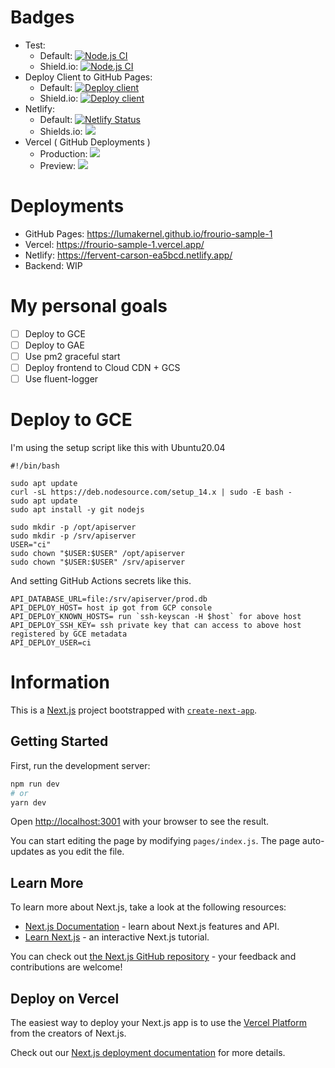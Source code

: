 
# Badges

- Test:
  - Default: [![Node.js CI](https://github.com/LumaKernel/frourio-sample-1/workflows/Node.js%20CI/badge.svg)](https://github.com/LumaKernel/frourio-sample-1/actions?query=workflow%3A%22Node.js+CI%22)
  - Shield.io: [![Node.js CI](https://img.shields.io/github/workflow/status/LumaKernel/frourio-sample-1/Node.js%20CI?label=test&style=for-the-badge)](https://github.com/LumaKernel/frourio-sample-1/actions?query=workflow%3A%22Node.js+CI%22)
- Deploy Client to GitHub Pages:
  - Default: [![Deploy client](https://github.com/LumaKernel/frourio-sample-1/workflows/Deploy%20client/badge.svg)](https://github.com/LumaKernel/frourio-sample-1/actions?query=workflow%3A%22Deploy+client%22)
  - Shield.io: [![Deploy client](https://img.shields.io/github/workflow/status/LumaKernel/frourio-sample-1/Deploy%20client?label=deploy%20client&style=for-the-badge)]()
- Netlify:
  - Default: [![Netlify Status](https://api.netlify.com/api/v1/badges/483e2ff2-41b3-41ff-9e27-708ac54abb33/deploy-status)](https://app.netlify.com/sites/fervent-carson-ea5bcd/deploys)
  - Shields.io: [![](https://img.shields.io/netlify/483e2ff2-41b3-41ff-9e27-708ac54abb33?style=for-the-badge)](https://app.netlify.com/sites/fervent-carson-ea5bcd/deploys)
- Vercel ( GitHub Deployments )
  - Production: [![](https://img.shields.io/github/deployments/LumaKernel/frourio-sample-1/Production?label=Vercel%20Production&style=for-the-badge)](https://github.com/LumaKernel/frourio-sample-1/deployments/activity_log?environment=Production)
  - Preview: [![](https://img.shields.io/github/deployments/LumaKernel/frourio-sample-1/Preview?label=Vercel%20%20Preview&style=for-the-badge)](https://github.com/LumaKernel/frourio-sample-1/deployments/activity_log?environment=Preview)

# Deployments

- GitHub Pages: https://lumakernel.github.io/frourio-sample-1
- Vercel: https://frourio-sample-1.vercel.app/
- Netlify: https://fervent-carson-ea5bcd.netlify.app/
- Backend: WIP

# My personal goals

- [ ] Deploy to GCE
- [ ] Deploy to GAE
- [ ] Use pm2 graceful start
- [ ] Deploy frontend to Cloud CDN + GCS
- [ ] Use fluent-logger

# Deploy to GCE

I'm using the setup script like this with Ubuntu20.04

```
#!/bin/bash

sudo apt update
curl -sL https://deb.nodesource.com/setup_14.x | sudo -E bash -
sudo apt update
sudo apt install -y git nodejs

sudo mkdir -p /opt/apiserver
sudo mkdir -p /srv/apiserver
USER="ci"
sudo chown "$USER:$USER" /opt/apiserver
sudo chown "$USER:$USER" /srv/apiserver
```

And setting GitHub Actions secrets like this.

```
API_DATABASE_URL=file:/srv/apiserver/prod.db
API_DEPLOY_HOST= host ip got from GCP console
API_DEPLOY_KNOWN_HOSTS= run `ssh-keyscan -H $host` for above host
API_DEPLOY_SSH_KEY= ssh private key that can access to above host registered by GCE metadata
API_DEPLOY_USER=ci
```

# Information

This is a [Next.js](https://nextjs.org/) project bootstrapped with [`create-next-app`](https://github.com/vercel/next.js/tree/canary/packages/create-next-app).

## Getting Started

First, run the development server:

```bash
npm run dev
# or
yarn dev
```

Open [http://localhost:3001](http://localhost:3001) with your browser to see the result.

You can start editing the page by modifying `pages/index.js`. The page auto-updates as you edit the file.

## Learn More

To learn more about Next.js, take a look at the following resources:

- [Next.js Documentation](https://nextjs.org/docs) - learn about Next.js features and API.
- [Learn Next.js](https://nextjs.org/learn) - an interactive Next.js tutorial.

You can check out [the Next.js GitHub repository](https://github.com/vercel/next.js/) - your feedback and contributions are welcome!

## Deploy on Vercel

The easiest way to deploy your Next.js app is to use the [Vercel Platform](https://vercel.com/import?utm_medium=default-template&filter=next.js&utm_source=create-next-app&utm_campaign=create-next-app-readme) from the creators of Next.js.

Check out our [Next.js deployment documentation](https://nextjs.org/docs/deployment) for more details.
